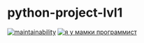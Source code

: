 # python-project-lvl1
[![maintainability](https://api.codeclimate.com/v1/badges/a99a88d28ad37a79dbf6/maintainability)](https://codeclimate.com/github/codeclimate/codeclimate/maintainability)
[![я у мамки программист](!https://github.com/hexlet-boilerplates/python-package/workflows/Python%20CI/badge.svg)](https://github.com/nightdentist/python-project-lvl1/actions/workflows/main/badge.svg)